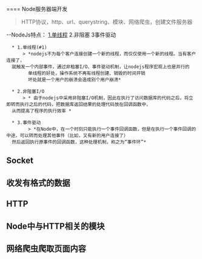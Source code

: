 ==== Node服务器端开发

> HTTP协议，http、url、querystring、模块、网络爬虫，创建文件服务器

--NodeJs特点：
     [1.单线程](#1)              2.非阻塞             3事件驱动

      * 1.单线程(#1)
          > *nodejs不为每个客户连接创建一个新的线程，而仅仅使用一个新的线程。当有客户连接了，  
      就触发一个内部事件，通过非租塞I/O、事件驱动机制，让nodejs程序宏观上也是并行的
            单线程的好处，操作系统不再有线程创建、销毁的时间开销
            坏处就是一个用户的崩溃会造成别个用户崩溃*

      * 2.非阻塞I/O
          > * 由于nodejs中采用非阻塞I/O机制，因此在执行了访问数据库的代码之后，将立即转而执行之后的代码，把数据库返回结果的处理代码放在回调函数中，  
      从而提高了程序的执行效率 *    

      * 3.事件驱动
            > *在Node中，在一个时刻只能执行一个事件回调函数，但是在执行一个事件回调的中途，可以转而处理其他事件（比如，又有新的用户连接了）  
      然后返回执行原事件的回调函数，这种处理机制，称之为“事件环”*


## Socket

## 收发有格式的数据


## HTTP



## Node中与HTTP相关的模块



## 网络爬虫爬取页面内容